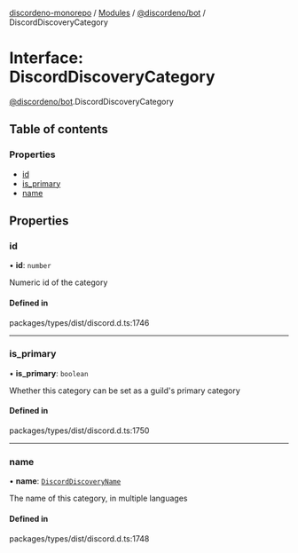 [discordeno-monorepo](../README.md) / [Modules](../modules.md) / [@discordeno/bot](../modules/discordeno_bot.md) / DiscordDiscoveryCategory

# Interface: DiscordDiscoveryCategory

[@discordeno/bot](../modules/discordeno_bot.md).DiscordDiscoveryCategory

## Table of contents

### Properties

- [id](discordeno_bot.DiscordDiscoveryCategory.md#id)
- [is_primary](discordeno_bot.DiscordDiscoveryCategory.md#is_primary)
- [name](discordeno_bot.DiscordDiscoveryCategory.md#name)

## Properties

### id

• **id**: `number`

Numeric id of the category

#### Defined in

packages/types/dist/discord.d.ts:1746

---

### is_primary

• **is_primary**: `boolean`

Whether this category can be set as a guild's primary category

#### Defined in

packages/types/dist/discord.d.ts:1750

---

### name

• **name**: [`DiscordDiscoveryName`](discordeno_bot.DiscordDiscoveryName.md)

The name of this category, in multiple languages

#### Defined in

packages/types/dist/discord.d.ts:1748
